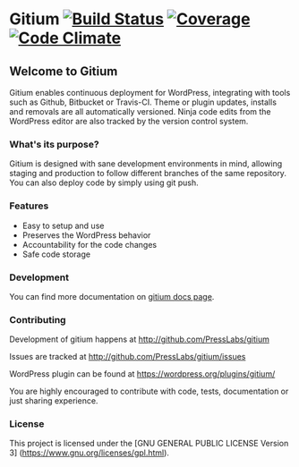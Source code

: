Gitium [![Build Status](https://travis-ci.org/PressLabs/gitium.svg)](https://travis-ci.org/PressLabs/gitium) [![Coverage](https://codeclimate.com/github/PressLabs/gitium/coverage.png)](https://codeclimate.com/github/PressLabs/gitium) [![Code Climate](https://codeclimate.com/github/PressLabs/gitium.png)](https://codeclimate.com/github/PressLabs/gitium)
======

## Welcome to Gitium

Gitium enables continuous deployment for WordPress, integrating with tools such as Github, Bitbucket or Travis-CI. Theme or plugin updates, installs and removals are all automatically versioned. Ninja code edits from the WordPress editor are also tracked by the version control system.

### What's its purpose?

Gitium is designed with sane development environments in mind, allowing staging and production to follow different branches of the same repository. You can also deploy code by simply using git push.

### Features

- Easy to setup and use
- Preserves the WordPress behavior
- Accountability for the code changes
- Safe code storage

### Development

You can find more documentation on [gitium docs page](https://www.presslabs.com/help/gitium/general).

### Contributing

Development of gitium happens at http://github.com/PressLabs/gitium

Issues are tracked at http://github.com/PressLabs/gitium/issues

WordPress plugin can be found at https://wordpress.org/plugins/gitium/

You are highly encouraged to contribute with code, tests, documentation or just
sharing experience.

### License

This project is licensed under the [GNU GENERAL PUBLIC LICENSE Version 3]
(https://www.gnu.org/licenses/gpl.html).

